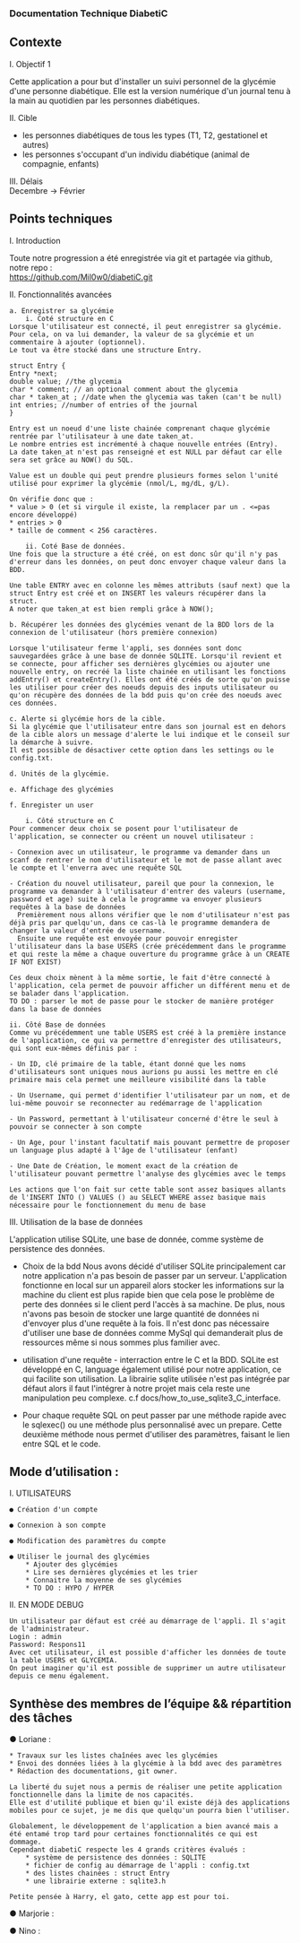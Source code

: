 ### Documentation Technique DiabetiC

## Contexte
I. Objectif	1

Cette application a pour but d'installer un suivi personnel de la glycémie d'une personne diabétique. Elle est la version numérique d'un journal tenu à la main au quotidien par les personnes diabétiques.

II. Cible
 * les personnes diabétiques de tous les types (T1, T2, gestationel et autres)
 * les personnes s'occupant d'un individu diabétique (animal de compagnie, enfants)


III.  Délais	
Decembre -> Février

## Points techniques	
I. Introduction 

Toute notre progression a été enregistrée via git et partagée via github, notre repo :  
    https://github.com/Mil0w0/diabetiC.git

II. Fonctionnalités avancées

    a. Enregistrer sa glycémie
        i. Coté structure en C
    Lorsque l'utilisateur est connecté, il peut enregistrer sa glycémie. 
    Pour cela, on va lui demander, la valeur de sa glycémie et un commentaire à ajouter (optionnel).
    Le tout va être stocké dans une structure Entry.
    
    struct Entry {
    Entry *next;
    double value; //the glycemia
    char * comment; // an optional comment about the glycemia
    char * taken_at ; //date when the glycemia was taken (can't be null)
    int entries; //number of entries of the journal
    }

    Entry est un noeud d'une liste chainée comprenant chaque glycémie rentrée par l'utilisateur à une date taken_at.
    Le nombre entries est incrémenté à chaque nouvelle entrées (Entry).
    La date taken_at n'est pas renseigné et est NULL par défaut car elle sera set grâce au NOW() du SQL.

    Value est un double qui peut prendre plusieurs formes selon l'unité utilisé pour exprimer la glycémie (nmol/L, mg/dL, g/L). 
    
    On vérifie donc que : 
    * value > 0 (et si virgule il existe, la remplacer par un . <=pas encore développé)
    * entries > 0
    * taille de comment < 256 caractères.

        ii. Coté Base de données. 
    Une fois que la structure a été créé, on est donc sûr qu'il n'y pas d'erreur dans les données, on peut donc envoyer chaque valeur dans la BDD.

    Une table ENTRY avec en colonne les mêmes attributs (sauf next) que la struct Entry est créé et on INSERT les valeurs récupérer dans la struct.
    A noter que taken_at est bien rempli grâce à NOW();   

    b. Récupérer les données des glycémies venant de la BDD lors de la connexion de l'utilisateur (hors première connexion)

    Lorsque l'utilisateur ferme l'appli, ses données sont donc sauvegardées grâce à une base de donnée SQLITE. Lorsqu'il revient et se connecte, pour afficher ses dernières glycémies ou ajouter une nouvelle entry, on recréé la liste chainée en utilisant les fonctions addEntry() et createEntry(). Elles ont été créés de sorte qu'on puisse les utiliser pour créer des noeuds depuis des inputs utilisateur ou qu'on récupère des données de la bdd puis qu'on crée des noeuds avec ces données.

    c. Alerte si glycémie hors de la cible.
    Si la glycémie que l'utilisateur entre dans son journal est en dehors de la cible alors un message d'alerte le lui indique et le conseil sur la démarche à suivre.
    Il est possible de désactiver cette option dans les settings ou le config.txt.

    d. Unités de la glycémie.

    e. Affichage des glycémies

    f. Enregister un user

        i. Côté structure en C
    Pour commencer deux choix se posent pour l'utilisateur de l'application, se connecter ou créent un nouvel utilisateur :

	- Connexion avec un utilisateur, le programme va demander dans un scanf de rentrer le nom d'utilisateur et le mot de passe allant avec le compte et l'enverra avec une requête SQL

	- Création du nouvel utilisateur, pareil que pour la connexion, le programme va demander à l'utilisateur d'entrer des valeurs (username, password et age) suite à cela le programme va envoyer plusieurs requêtes à la base de données
	  Premièrement nous allons vérifier que le nom d'utilisateur n'est pas déjà pris par quelqu'un, dans ce cas-là le programme demandera de changer la valeur d'entrée de username.
	  Ensuite une requête est envoyée pour pouvoir enregister l'utilisateur dans la base USERS (crée précédemment dans le programme et qui reste la même a chaque ouverture du programme grâce à un CREATE IF NOT EXIST)

    Ces deux choix mènent à la même sortie, le fait d'être connecté à l'application, cela permet de pouvoir afficher un différent menu et de se balader dans l'application.
    TO DO : parser le mot de passe pour le stocker de manière protéger dans la base de données

	ii. Côté Base de données
    Comme vu précédemment une table USERS est créé à la première instance de l'application, ce qui va permettre d'enregister des utilisateurs, qui sont eux-mêmes définis par :

	- Un ID, clé primaire de la table, étant donné que les noms d'utilisateurs sont uniques nous aurions pu aussi les mettre en clé primaire mais cela permet une meilleure visibilité dans la table

	- Un Username, qui permet d'identifier l'utilisateur par un nom, et de lui-même pouvoir se reconnecter au redémarrage de l'application

	- Un Password, permettant à l'utilisateur concerné d'être le seul à pouvoir se connecter à son compte

	- Un Age, pour l'instant facultatif mais pouvant permettre de proposer un language plus adapté à l'âge de l'utilisateur (enfant)

	- Une Date de Création, le moment exact de la création de l'utilisateur pouvant permettre l'analyse des glycémies avec le temps

    Les actions que l'on fait sur cette table sont assez basiques allants de l'INSERT INTO () VALUES () au SELECT WHERE assez basique mais nécessaire pour le fonctionnement du menu de base


III. Utilisation de la base de données

L'application utilise SQLite, une base de donnée, comme système de persistence des données.

* Choix de la bdd 
Nous avons décidé d'utiliser SQLite principalement car notre application n'a pas besoin de passer par un serveur. L'application fonctionne en local sur un appareil alors stocker les informations sur la machine du client est plus rapide bien que cela pose le problème de perte des données si le client perd l'accès à sa machine. De plus, nous n'avons pas besoin de stocker une large quantité de données ni d'envoyer plus d'une requête à la fois. Il n'est donc pas nécessaire d'utiliser une base de données comme MySql qui demanderait plus de ressources même si nous sommes plus familier avec.

* utilisation d'une requête - interraction entre le C et la BDD.
SQLite est développé en C, language également utilisé pour notre application, ce qui facilite son utilisation. La librairie sqlite utilisée n'est pas intégrée par défaut alors il faut l'intégrer à notre projet mais cela reste une manipulation peu complexe. c.f docs/how_to_use_sqlite3_C_interface.

* Pour chaque requête SQL on peut passer par une méthode rapide avec le sqlexec() ou une méthode plus personnalisé avec un prepare. Cette deuxième méthode nous permet d'utiliser des paramètres, faisant le lien entre SQL et le code.


## Mode d’utilisation :
I. UTILISATEURS

    ● Création d'un compte
        
    ● Connexion à son compte

    ● Modification des paramètres du compte

    ● Utiliser le journal des glycémies
        * Ajouter des glycémies
        * Lire ses dernières glycémies et les trier
        * Connaitre la moyenne de ses glycémies
        * TO DO : HYPO / HYPER 


II. EN MODE DEBUG

    Un utilisateur par défaut est créé au démarrage de l'appli. Il s'agit de l'administrateur.
    Login : admin
    Password: Respons11
    Avec cet utilisateur, il est possible d'afficher les données de toute la table USERS et GLYCEMIA. 
    On peut imaginer qu'il est possible de supprimer un autre utilisateur depuis ce menu également.

## Synthèse des membres de l’équipe && répartition des tâches
● Loriane : 

    * Travaux sur les listes chaînées avec les glycémies 
    * Envoi des données liées à la glycémie à la bdd avec des paramètres
    * Rédaction des documentations, git owner.

    La liberté du sujet nous a permis de réaliser une petite application fonctionnelle dans la limite de nos capacités. 
    Elle est d'utilité publique et bien qu'il existe déjà des applications mobiles pour ce sujet, je me dis que quelqu'un pourra bien l'utiliser.
    
    Globalement, le développement de l'application a bien avancé mais a été entamé trop tard pour certaines fonctionnalités ce qui est dommage.
    Cependant diabetiC respecte les 4 grands critères évalués :
        * système de persistence des données : SQLITE
        * fichier de config au démarrage de l'appli : config.txt
        * des listes chainées : struct Entry
        * une librairie externe : sqlite3.h

    Petite pensée à Harry, el gato, cette app est pour toi.

    
● Marjorie :

● Nino :
